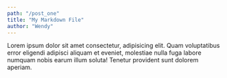 ```yaml
---
path: "/post_one"
title: "My Markdown File"
author: "Wendy"
---
```


Lorem ipsum dolor sit amet consectetur, adipisicing elit. Quam voluptatibus error eligendi adipisci aliquam et eveniet, molestiae nulla fuga labore numquam nobis earum illum soluta! Tenetur provident sunt dolorem aperiam.